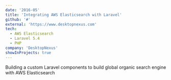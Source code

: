 ```yaml
---
date: '2016-05'
title: 'Integrating AWS Elasticsearch with Laravel'
github: '#'
external: 'https://www.desktopnexus.com'
tech:
  - AWS Elasticsearch
  - Laravel 5.4
  - PHP
company: 'DesktopNexus'
showInProjects: true
---
```


Building a custom Laravel components to build global organic search engine with AWS Elasticsearch
